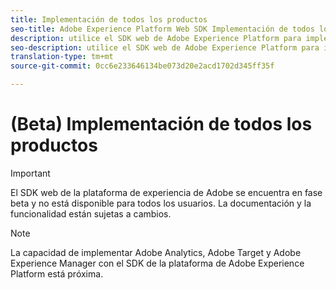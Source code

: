 ```yaml
---
title: Implementación de todos los productos
seo-title: Adobe Experience Platform Web SDK Implementación de todos los productos
description: utilice el SDK web de Adobe Experience Platform para implementar los productos en Adobe Experience Cloud
seo-description: utilice el SDK web de Adobe Experience Platform para implementar los productos en Adobe Experience Cloud
translation-type: tm+mt
source-git-commit: 0cc6e233646134be073d20e2acd1702d345ff35f

---
```



# (Beta) Implementación de todos los productos

>[!IMPORTANT]
>
>El SDK web de la plataforma de experiencia de Adobe se encuentra en fase beta y no está disponible para todos los usuarios. La documentación y la funcionalidad están sujetas a cambios.

>[!NOTE]
>
>La capacidad de implementar Adobe Analytics, Adobe Target y Adobe Experience Manager con el SDK de la plataforma de Adobe Experience Platform está próxima.

